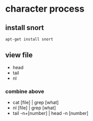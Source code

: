 # character process

## install snort

```cmd
apt-get install snort
```

## view file

- head
- tail
- nl

### combine above

- cat [file] | grep [what]
- nl [file] | grep [what]
- tail -n+[number] | head -n [number]
